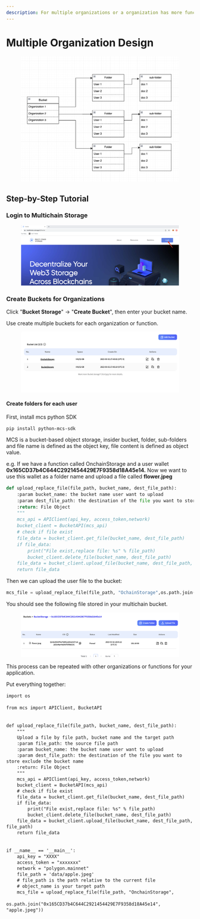 ```yaml
---
description: For multiple organizations or a organization has more function unit.
---
```


# Multiple Organization Design

<figure><img src="../../../.gitbook/assets/image (13).png" alt=""><figcaption></figcaption></figure>

## Step-by-Step Tutorial

### Login to Multichain Storage

<figure><img src="../../../.gitbook/assets/image (2) (1) (1).png" alt=""><figcaption></figcaption></figure>

### Create Buckets for Organizations

Click "**Bucket Storage**" -> "**Create Bucket**", then enter your bucket name.

Use create multiple buckets for each organization or function.

<figure><img src="../../../.gitbook/assets/Screenshot 2023-03-02 at 5.43.32 PM.png" alt=""><figcaption></figcaption></figure>

#### Create folders for each user

First, install mcs python SDK

```
pip install python-mcs-sdk
```

MCS is a bucket-based object storage, insider bucket, folder, sub-folders and file name is defined as the object key, file content is defined as object value.

e.g. If we have a function called OnchainStorage and a user wallet **0x165CD37b4C644C2921454429E7F9358d18A45e14.** Now we want to use this wallet as a folder name and upload a file called **flower.jpeg**

```python
def upload_replace_file(file_path, bucket_name, dest_file_path):
    :param bucket_name: the bucket name user want to upload
    :param dest_file_path: the destination of the file you want to store exclude the bucket name
    :return: File Object
    """
    mcs_api = APIClient(api_key, access_token,network)
    bucket_client = BucketAPI(mcs_api)
    # check if file exist
    file_data = bucket_client.get_file(bucket_name, dest_file_path)
    if file_data:
        print("File exist,replace file: %s" % file_path)
        bucket_client.delete_file(bucket_name, dest_file_path)
    file_data = bucket_client.upload_file(bucket_name, dest_file_path, file_path)
    return file_data
```

Then we can upload the user file to the bucket:

```python
mcs_file = upload_replace_file(file_path, "OchainStorage",os.path.join("0x165CD37b4C644C2921454429E7F9358d18A45e
```

You should see the following file stored in your multichain bucket.

<figure><img src="../../../.gitbook/assets/Screenshot 2023-03-02 at 6.05.26 PM.png" alt=""><figcaption></figcaption></figure>

This process can be repeated with other organizations or functions for your application.

Put everything together:

```
import os

from mcs import APIClient, BucketAPI


def upload_replace_file(file_path, bucket_name, dest_file_path):
    """
    Upload a file by file path, bucket name and the target path
    :param file_path: the source file path
    :param bucket_name: the bucket name user want to upload
    :param dest_file_path: the destination of the file you want to store exclude the bucket name
    :return: File Object
    """
    mcs_api = APIClient(api_key, access_token,network)
    bucket_client = BucketAPI(mcs_api)
    # check if file exist
    file_data = bucket_client.get_file(bucket_name, dest_file_path)
    if file_data:
        print("File exist,replace file: %s" % file_path)
        bucket_client.delete_file(bucket_name, dest_file_path)
    file_data = bucket_client.upload_file(bucket_name, dest_file_path, file_path)
    return file_data


if __name__ == '__main__':
    api_key = "XXXX"
    access_token = "xxxxxxx"
    network = "polygon.mainnet"
    file_path = 'data/apple.jpeg'
    # file_path is the path relative to the current file
    # object_name is your target path
    mcs_file = upload_replace_file(file_path, "OnchainStorage",
                                   os.path.join("0x165CD37b4C644C2921454429E7F9358d18A45e14", "apple.jpeg"))

```
